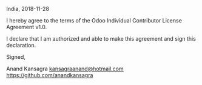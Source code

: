 India, 2018-11-28

I hereby agree to the terms of the Odoo Individual Contributor License
Agreement v1.0.

I declare that I am authorized and able to make this agreement and sign this
declaration.

Signed,

Anand Kansagra kansagraanand@hotmail.com https://github.com/anandkansagra
